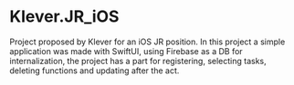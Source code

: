 # Klever.JR_iOS
Project proposed by Klever for an iOS JR position. In this project a simple application was made with SwiftUI, using Firebase as a DB for internalization, the project has a part for registering, selecting tasks, deleting functions and updating after the act. 
